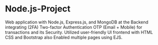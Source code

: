 # Node.js-Project
Web application with Node.js, Express.js, and
MongoDB at the Backend integrating (2FA) Two-factor Authentication OTP
(Email + Mobile) for transactions and its Security. Utilized user-friendly UI
frontend with HTML CSS and Bootstrap also Enabled multiple pages using
EJS.
